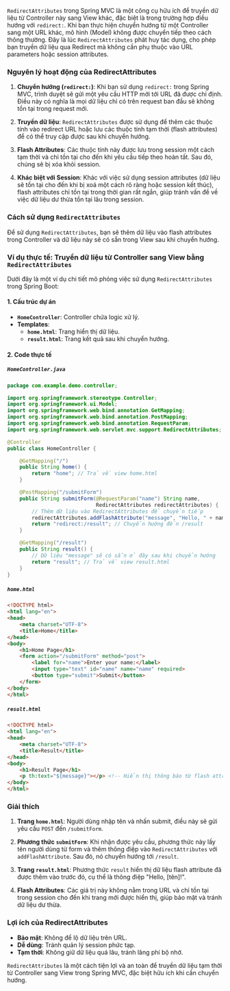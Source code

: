 `RedirectAttributes` trong Spring MVC là một công cụ hữu ích để truyền dữ liệu từ Controller này sang View khác, đặc biệt là trong trường hợp điều hướng với `redirect:`. Khi bạn thực hiện chuyển hướng từ một Controller sang một URL khác, mô hình (Model) không được chuyển tiếp theo cách thông thường. Đây là lúc `RedirectAttributes` phát huy tác dụng, cho phép bạn truyền dữ liệu qua Redirect mà không cần phụ thuộc vào URL parameters hoặc session attributes.

### Nguyên lý hoạt động của RedirectAttributes

1. **Chuyển hướng (`redirect:`)**: Khi bạn sử dụng `redirect:` trong Spring MVC, trình duyệt sẽ gửi một yêu cầu HTTP mới tới URL đã được chỉ định. Điều này có nghĩa là mọi dữ liệu chỉ có trên request ban đầu sẽ không tồn tại trong request mới.

2. **Truyền dữ liệu**: `RedirectAttributes` được sử dụng để thêm các thuộc tính vào redirect URL hoặc lưu các thuộc tính tạm thời (flash attributes) để có thể truy cập được sau khi chuyển hướng.

3. **Flash Attributes**: Các thuộc tính này được lưu trong session một cách tạm thời và chỉ tồn tại cho đến khi yêu cầu tiếp theo hoàn tất. Sau đó, chúng sẽ bị xóa khỏi session.

4. **Khác biệt với Session**: Khác với việc sử dụng session attributes (dữ liệu sẽ tồn tại cho đến khi bị xoá một cách rõ ràng hoặc session kết thúc), flash attributes chỉ tồn tại trong thời gian rất ngắn, giúp tránh vấn đề về việc dữ liệu dư thừa tồn tại lâu trong session.

### Cách sử dụng `RedirectAttributes`

Để sử dụng `RedirectAttributes`, bạn sẽ thêm dữ liệu vào flash attributes trong Controller và dữ liệu này sẽ có sẵn trong View sau khi chuyển hướng.

### Ví dụ thực tế: Truyền dữ liệu từ Controller sang View bằng `RedirectAttributes`

Dưới đây là một ví dụ chi tiết mô phỏng việc sử dụng `RedirectAttributes` trong Spring Boot:

#### 1. Cấu trúc dự án

- **`HomeController`**: Controller chứa logic xử lý.
- **Templates**:
    - **`home.html`**: Trang hiển thị dữ liệu.
    - **`result.html`**: Trang kết quả sau khi chuyển hướng.

#### 2. Code thực tế

##### `HomeController.java`

```java
package com.example.demo.controller;

import org.springframework.stereotype.Controller;
import org.springframework.ui.Model;
import org.springframework.web.bind.annotation.GetMapping;
import org.springframework.web.bind.annotation.PostMapping;
import org.springframework.web.bind.annotation.RequestParam;
import org.springframework.web.servlet.mvc.support.RedirectAttributes;

@Controller
public class HomeController {

    @GetMapping("/")
    public String home() {
        return "home"; // Trả về view home.html
    }

    @PostMapping("/submitForm")
    public String submitForm(@RequestParam("name") String name, 
                             RedirectAttributes redirectAttributes) {
        // Thêm dữ liệu vào RedirectAttributes để chuyển tiếp
        redirectAttributes.addFlashAttribute("message", "Hello, " + name + "!");
        return "redirect:/result"; // Chuyển hướng đến /result
    }

    @GetMapping("/result")
    public String result() {
        // Dữ liệu "message" sẽ có sẵn ở đây sau khi chuyển hướng
        return "result"; // Trả về view result.html
    }
}
```

##### `home.html`

```html
<!DOCTYPE html>
<html lang="en">
<head>
    <meta charset="UTF-8">
    <title>Home</title>
</head>
<body>
    <h1>Home Page</h1>
    <form action="/submitForm" method="post">
        <label for="name">Enter your name:</label>
        <input type="text" id="name" name="name" required>
        <button type="submit">Submit</button>
    </form>
</body>
</html>
```

##### `result.html`

```html
<!DOCTYPE html>
<html lang="en">
<head>
    <meta charset="UTF-8">
    <title>Result</title>
</head>
<body>
    <h1>Result Page</h1>
    <p th:text="${message}"></p> <!-- Hiển thị thông báo từ flash attribute -->
</body>
</html>
```

### Giải thích

1. **Trang `home.html`**: Người dùng nhập tên và nhấn submit, điều này sẽ gửi yêu cầu `POST` đến `/submitForm`.

2. **Phương thức `submitForm`**: Khi nhận được yêu cầu, phương thức này lấy tên người dùng từ form và thêm thông điệp vào `RedirectAttributes` với `addFlashAttribute`. Sau đó, nó chuyển hướng tới `/result`.

3. **Trang `result.html`**: Phương thức `result` hiển thị dữ liệu flash attribute đã được thêm vào trước đó, cụ thể là thông điệp "Hello, [tên]!".

4. **Flash Attributes**: Các giá trị này không nằm trong URL và chỉ tồn tại trong session cho đến khi trang mới được hiển thị, giúp bảo mật và tránh dữ liệu dư thừa.

### Lợi ích của RedirectAttributes

- **Bảo mật**: Không để lộ dữ liệu trên URL.
- **Dễ dùng**: Tránh quản lý session phức tạp.
- **Tạm thời**: Không giữ dữ liệu quá lâu, tránh lãng phí bộ nhớ.

`RedirectAttributes` là một cách tiện lợi và an toàn để truyền dữ liệu tạm thời từ Controller sang View trong Spring MVC, đặc biệt hữu ích khi cần chuyển hướng.